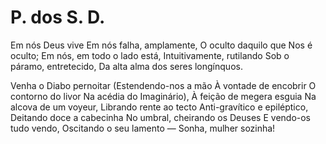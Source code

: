 # P. dos S. D.

Em nós Deus vive
Em nós falha, amplamente,
O oculto daquilo que
Nos é oculto;
Em nós, em todo o lado está,
Intuitivamente, rutilando
Sob o páramo, entretecido,
Da alta alma dos seres longínquos.

Venha o Diabo pernoitar
(Estendendo-nos a mão
À vontade de encobrir
O contorno do livor
Na acédia do Imaginário),
À feição de megera esguia
Na alcova de um voyeur,
Librando rente ao tecto
Anti-gravítico e epiléptico,
Deitando doce a cabecinha
No umbral, cheirando os Deuses
E vendo-os tudo vendo,
Oscitando o seu lamento
— Sonha, mulher sozinha!

